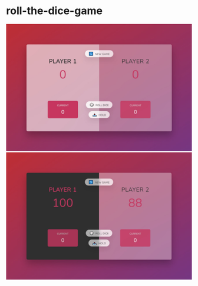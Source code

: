﻿# roll-the-dice-game
 
 ![Alt text](Screenshot_1.jpg?raw=true)
![Alt text](Screenshot_2.jpg?raw=true)
